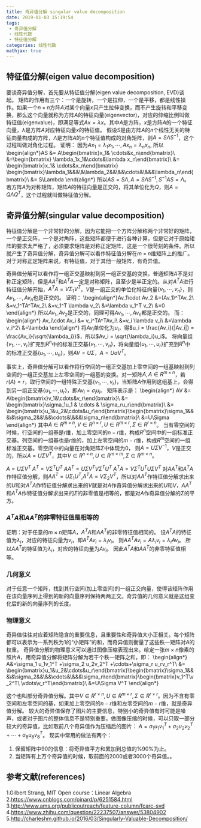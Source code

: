 ```yaml
---
title: 奇异值分解 singular value decomposition
date: 2019-01-03 15:19:54
tags:
 - 奇异值分解
 - 线性代数
 - 特征值分解
categories: 线性代数
mathjax: true
---
```


## 特征值分解(eigen value decomposition)
要谈奇异值分解，首先要从特征值分解(eigen value decomposition, EVD)谈起。
矩阵的作用有三个：一个是旋转，一个是拉伸，一个是平移，都是线性操作。如果一个$n\times n$方阵$A$对某个向量$x$只产生拉伸变换，而不产生旋转和平移变换，那么这个向量就称为方阵$A$的特征向量(eigenvector)，对应的伸缩比例叫做特征值(eigenvalue)，即满足等式$Ax = \lambda x$。其中$A$是方阵，$x$是方阵$A$的一个特征向量，$\lambda$是方阵$A$对应特征向量$x$的特征值。
假设$S$是由方阵$A$的$n$个线性无关的特征向量构成的方阵，$\Lambda$是方阵$A$的$n$个特征值构成的对角矩阵，则$A=S\Lambda S^{-1}$，这个过程叫做对角化过程。
证明：
因为$Ax_1 = \lambda_1 x_1,\cdots,Ax_n = \lambda_n x_n$,
所以
\begin{align\*}AS &= A\begin{bmatrix}x_1& \cdots&x_n\end{bmatrix}\\ 
&=\begin{bmatrix} \lambda_1x_1&\cdots&\lambda x_n\end{bmatrix}\\
&= \begin{bmatrix}x_1& \cdots&x_n\end{bmatrix} \begin{bmatrix}\lambda_1&&&\\&\lambda_2&&\\&&\cdots&\\&&&\lambda_n\end{bmatrix}\\
&= S\Lambda
\end{align\*}
所以$AS=S\Lambda, A=S\Lambda S^{-1}, S^{-1}AS=\Lambda$。
若方阵$A$为对称矩阵，矩阵$A$的特征向量是正交的，将其单位化为$Q$，则$A=Q\Lambda Q^T$，这个过程就叫做特征值分解。

## 奇异值分解(singular value decomposition)
特征值分解是一个非常好的分解，因为它能把一个方阵分解称两个非常好的矩阵，一个是正交阵，一个是对角阵，这些矩阵都便于进行各种计算，但是它对于原始矩阵的要求太严格了，必须要求矩阵是对称正定矩阵，这是一个很苛刻的条件。所以就产生了奇异值分解，奇异值分解可以看作特征值分解在$m\times n$维矩阵上的推广。对于对称正定矩阵来说，有特征值，对于其他一般矩阵，有奇异值。

奇异值分解可以看作将一组正交基映射到另一组正交基的变换。普通矩阵$A$不是对称正定矩阵，但是$AA^T$和$A^TA$一定是对称矩阵，且至少是半正定的。从对$A^TA$进行特征值分解开始，$A^TA=V\Sigma_1V^T$，$V$是一组正交的单位化特征向量$\{v_1,\cdots,v_n\}$，则$Av_1,\cdots,Av_n$也是正交的。
证明：
\begin{align\*}Av_1\cdot Av_2 &=(Av_1)^TAv_2\\
&=v_1^TA^TAv_2\\
&=v_1^T \lambda v_2\\
&=\lambda v_1^T v_2\\
&=0
\end{align\*}
所以$Av_1,Av_2$是正交的，同理可得$Av_1,\cdots,Av_n$都是正交的。
而：
\begin{align\*}
Av_i\cdot Av_i &= v_i^TA^TAv_i\\
&=v_i \lambda v_i\\
&=\lambda v_i^2\\
&=\lambda
\end{align\*}
将$Av_i$单位化为$u_i$，得$u_i = \frac{Av_i}{|Av_i|} = \frac{Av_i}{\sqrt{\lambda_i}}$，所以$Av_i = \sqrt{\lambda_i}u_i$。
将向量组$\{v_1,\cdots,v_r\}$扩充到$R^n$中的标准正交基$\{v_1,\cdots,v_n\}$，将向量组$\{u_1,\cdots,u_r\}$扩充到$R^n$中的标准正交基$\{u_1,\cdots,u_n\}$，则$AV = U\Sigma$，$A=U\sigma V^T$。

事实上，奇异值分解可以看作将行空间的一组正交基加上零空间的一组基映射到列空间的一组正交基加上左零空间的一组基的变换。对一矩阵$A,A\in R^{m\times n}$，若$r(A)=r$，取行空间的一组特殊正交基$\{v_1,\cdots,v_r\}$，当矩阵$A$作用到这组基上，会得到另一组正交基$\{u_1,\cdots,u_r\}$，即$Av_i = \sigma_iu_i$。
矩阵表示是：
\begin{align\*}
AV &= A\begin{bmatrix}v_1&\cdots&v_r\end{bmatrix}\\
&= \begin{bmatrix}\sigma_1u_1 & \cdots & \sigma_ru_r\end{bmatrix}\\
&= \begin{bmatrix}u_1&u_2&\cdots&u_r\end{bmatrix}\begin{bmatrix}\sigma_1&&&\\&\sigma_2&&\\&&\cdots&\\&&&\sigma_n\end{bmatrix}\\
&=U\Sigma
\end{align\*}
其中$A\in R^{m\times n}, V\in R^{n\times r},U\in R^{m\times r}, \Sigma \in R^{r\times n}$。
当有零空间的时候，行空间的一组基是$r$维，加上零空间的$n-r$维，构成$R^n$空间中的一组标准正交基。列空间的一组基也是$r$维的，加上左零空间的$m-r$维，构成$R^m$空间的一组标准正交基。零空间中的向量在对角矩阵$\Sigma$中体现为$0$，
则$A=U\Sigma V^{-1}$，$V$是正交的，所以$A=U\Sigma V^T$，其中$V\in R^{n\times n}, U\in R^{m\times m}, \Sigma \in R^{m\times n}$。

$A=U\Sigma V^T$
$A^T = V\Sigma^TU^T$
$AA^T = U\Sigma V^TV\Sigma^TU^T$
$A^TA = V\Sigma^TU^TU\Sigma V^T$
对$AA^T$和$A^TA$作特征值分解，则$AA^T = U\Sigma_1U^T$,$A^TA=V\Sigma_2V^T$，所以对$AA^T$作特征值分解求出来的$U$和对$A^TA$作特征值分解求出来的$V$就是对$A$作奇异值分解求出来的$U$和$V$，$AA^T$和$A^TA$作特征值分解求出来的$\Sigma$的非零值是相等的，都是对$A$作奇异值分解的$\Sigma$的平方。

### $A^TA$和$AA^T$的非零特征值是相等的
证明：对于任意的$m\times n$矩阵$A$，$A^TA$和$AA^T$的非零特征值相同的。 设$A^TA$的特征值为$\lambda_i$，对应的特征向量为$v_i$，即$A^TAv_i = \lambda_i v_i$。
则$AA^T Av_i = A\lambda_iv_i = \lambda_i Av_i$。
所以$AA^T$的特征值为$\lambda_i$，对应的特征向量为$Av_i$。
因此$A^TA$和$AA^T$的非零特征值相等。

### 几何意义
对于任意一个矩阵，找到其行空间(加上零空间)的一组正交向量，使得该矩阵作用在该向量序列上得到的新的向量序列保持两两正交。奇异值的几何意义就是这组变化后的新的向量序列的长度。

### 物理意义
奇异值往往对应着矩阵隐含的重要信息，且重要性和奇异值大小正相关。每个矩阵都可以表示为一系列秩为$1$的“小矩阵”的和，而奇异值则衡量了这些秩一矩阵对$A$的权重。
奇异值分解的物理意义可以通过图像压缩表现出来。给定一张$m\times n$像素的照片$A$，用奇异值分解将矩阵分解为若干个秩一矩阵之和，即：
\begin{align\*}
A&=\sigma_1 u_1v_1^T +\sigma_2 u_2v_2^T +\cdots+\sigma_r u_rv_r^T\\
&= \begin{bmatrix}u_1&u_2&\cdots&u_r\end{bmatrix}\begin{bmatrix}\sigma_1&&&\\&\sigma_2&&\\&&\cdots&\\&&&\sigma_n\end{bmatrix}\begin{bmatrix}v_1^T\\v_2^T\\ \vdots\\v_r^T\end{bmatrix}\\
&=U\Sigma V^T
\end{align\*}

这个也叫部分奇异值分解。其中$V\in R^{r\times n}, U\in R^{m\times r}, \Sigma \in R^{r\times r}$。因为不含有零空间和左零空间的基，如果加上零空间的$n-r$维和左零空间的$m-r$维，就是奇异值分解。
较大的奇异值保存了图片的主要信息，特别小的奇异值有时可能是噪声，或者对于图片的整体信息不是特别重要。做图像压缩的时候，可以只取一部分较大的奇异值，比如取前八个奇异值作为压缩后的图片：
$A = \sigma_1 u_1v_1^T +\sigma_2 u_2v_2^T + \cdots + \sigma_8 u_8v_8^T$。
现实中常用的做法有两个：
1. 保留矩阵中$90%$的信息：将奇异值平方和累加到总值的%90%为止。
2. 当矩阵有上万个奇异值的时候，取前面的$2000$或者$3000$个奇异值。。

## 参考文献(references)
1.Gilbert Strang, MIT Open course：Linear Algebra
2.https://www.cnblogs.com/pinard/p/6251584.html
3.http://www.ams.org/publicoutreach/feature-column/fcarc-svd
4.https://www.zhihu.com/question/22237507/answer/53804902
5.http://charleshm.github.io/2016/03/Singularly-Valuable-Decomposition/
